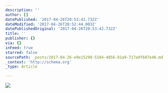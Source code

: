 ```yaml
---
description: ''
author: []
datePublished: '2017-04-26T20:53:42.732Z'
dateModified: '2017-04-26T20:52:44.003Z'
datePublishedOriginal: '2017-04-26T20:53:42.732Z'
title: ''
publisher: {}
via: {}
inFeed: true
starred: false
sourcePath: _posts/2017-04-26-e9e15298-5184-4056-81a9-717a9f687e46.md
_context: 'http://schema.org'
_type: Article

---
```

![](https://the-grid-user-content.s3-us-west-2.amazonaws.com/dd25e319-d7b0-4a94-adbd-22e77f25b3c1.jpg)